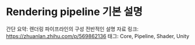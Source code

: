 # Rendering pipeline 기본 설명

간단 요약: 렌더링 파이프라인의 구성 전반적인 설명
자료 링크: https://zhuanlan.zhihu.com/p/569862136
태그: Core, Pipeline, Shader, Unity